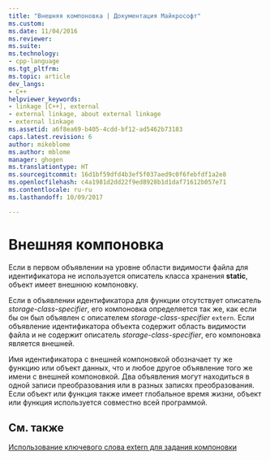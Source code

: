 ```yaml
---
title: "Внешняя компоновка | Документация Майкрософт"
ms.custom: 
ms.date: 11/04/2016
ms.reviewer: 
ms.suite: 
ms.technology:
- cpp-language
ms.tgt_pltfrm: 
ms.topic: article
dev_langs:
- C++
helpviewer_keywords:
- linkage [C++], external
- external linkage, about external linkage
- external linkage
ms.assetid: a6f8ea69-b405-4cdd-bf12-ad5462b73183
caps.latest.revision: 6
author: mikeblome
ms.author: mblome
manager: ghogen
ms.translationtype: HT
ms.sourcegitcommit: 16d1bf59dfd4b3ef5f037aed9c0f6febfdf1a2e8
ms.openlocfilehash: c4a1981d2dd22f9ed8928b1d1daf71612b057e71
ms.contentlocale: ru-ru
ms.lasthandoff: 10/09/2017

---
```

# <a name="external-linkage"></a>Внешняя компоновка
Если в первом объявлении на уровне области видимости файла для идентификатора не используется описатель класса хранения **static**, объект имеет внешнюю компоновку.  
  
 Если в объявлении идентификатора для функции отсутствует описатель *storage-class-specifier*, его компоновка определяется так же, как если бы он был объявлен с описателем *storage-class-specifier* `extern`. Если объявление идентификатора объекта содержит область видимости файла и не содержит описатель *storage-class-specifier*, его компоновка является внешней.  
  
 Имя идентификатора с внешней компоновкой обозначает ту же функцию или объект данных, что и любое другое объявление того же имени с внешней компоновкой. Два объявления могут находиться в одной записи преобразования или в разных записях преобразования. Если объект или функция также имеет глобальное время жизни, объект или функция используется совместно всей программой.  
  
## <a name="see-also"></a>См. также  
 [Использование ключевого слова extern для задания компоновки](../cpp/using-extern-to-specify-linkage.md)
